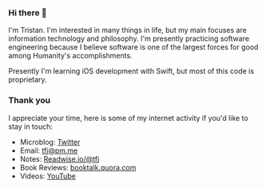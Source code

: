 ### Hi there 👋

I'm Tristan. I'm interested in many things in life, but my main focuses are information technology and philosophy. I'm presently practicing software engineering because I believe software is one of the largest forces for good among Humanity's accomplishments. 

Presently I'm learning iOS development with Swift, but most of this code is proprietary. 

### Thank you

I appreciate your time, here is some of my internet activity if you'd like to stay in touch: 

- Microblog: [Twitter](https://twitter.com/tristanfjohns)
- Email: [tfj@pm.me](mailto:tfj@pm.me)
- Notes: [Readwise.io/@tfj](https://readwise.io/@tfj)
- Book Reviews: [booktalk.quora.com](https://booktalk.quora.com/)
- Videos: [YouTube](https://www.youtube.com/c/TristanJohns/videos)



<!--
**TristanFJ/TristanFJ** is a ✨ _special_ ✨ repository because its `README.md` (this file) appears on your GitHub profile.

Here are some ideas to get you started:

- 🔭 I’m currently working on ...
- 🌱 I’m currently learning ...
- 👯 I’m looking to collaborate on ...
- 🤔 I’m looking for help with ...
- 💬 Ask me about ...
- 📫 How to reach me: ...
- 😄 Pronouns: ...
- ⚡ Fun fact: ...
-->
